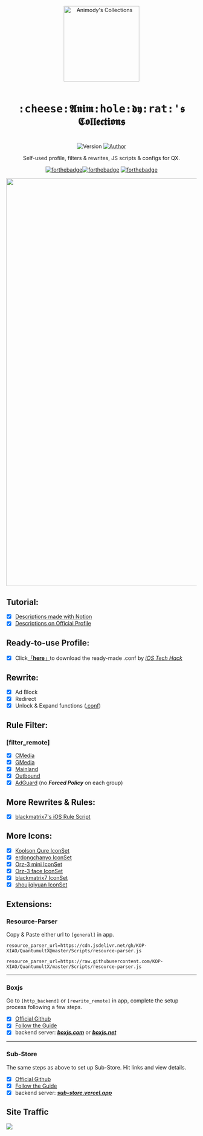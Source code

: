 <div align="center">
<br>
<img width="200" src="https://raw.githubusercontent.com/Animody/QX_Config/main/profile.png" alt="Animody's Collections">
<br><br>
<samp>
<h1 align="center">:cheese:𝕬𝖓𝖎𝖒:hole:𝖉𝖞:rat:'𝖘 𝕮𝖔𝖑𝖑𝖊𝖈𝖙𝖎𝖔𝖓𝖘<h1>
</samp>
</div>
  
<p align="center">
    <img alt="Version" src="https://img.shields.io/badge/release-1.0-blue"/>
    <a href="https://github.com/Animody">
        <img alt="Author" src="https://img.shields.io/badge/Author-Animody-blueviolet"/>
    </a>
</p>
  
<p align="center" color="#6a737d">
Self-used profile, filters & rewrites, JS scripts & configs for QX.
</p>

<div align="center">

[![forthebadge](https://forthebadge.com/images/badges/made-with-markdown.svg)](https://forthebadge.com)[![forthebadge](https://forthebadge.com/images/badges/for-you.svg)](https://forthebadge.com) [![forthebadge](https://forthebadge.com/images/badges/check-it-out.svg)](https://forthebadge.com)
</div>
  
<div align="center">
<img width="1080" src="https://raw.githubusercontent.com/Animody/QX_Config/main/IMG_9507.PNG" alt="Frame">
</div>

## **Tutorial:** 
- [x] [Descriptions made with Notion](https://www.notion.so/75156f1c053c46568672896145f2eb36)  
- [x] [Descriptions on Official Profile](https://raw.githubusercontent.com/KOP-XIAO/QuantumultX/master/QuantumultX_Profiles.conf)  

## **Ready-to-use Profile:** 
- [x] Click[「**here**」](https://ivapp.cn/quantumultX.conf "One Tap to Config")to download the ready-made .conf by [*iOS Tech Hack*](https://ivapp.cn "苹果iOS黑科技")  

## **Rewrite:** 
- [x] Ad Block  
- [x] Redirect  
- [x] Unlock & Expand functions ([.conf](https://6678888.xyz/quantumultX/ioshkj.conf "rewrites to unlock Premium"))  

## **Rule Filter:** 
### **[filter_remote]**
- [x] [CMedia](https://raw.githubusercontent.com/Animody/QX_Config/main/Rule%20Filter/CMedia.list "no Forced Policy on each group")  
- [x] [GMedia](https://raw.githubusercontent.com/Animody/QX_Config/main/Rule%20Filter/GMedia.list "no Forced Policy on each group")  
- [x] [Mainland](https://raw.githubusercontent.com/Animody/QX_Config/main/Rule%20Filter/Mainland.list "no Forced Policy on each group")  
- [x] [Outbound](https://raw.githubusercontent.com/Animody/QX_Config/main/Rule%20Filter/Outbound.list "no Forced Policy on each group")  
- [x] [AdGuard](https://raw.githubusercontent.com/Animody/QX_Config/main/Rule%20Filter/AdGuard.list "no Forced Policy on each group") (no ***Forced Policy*** on each group)  

## **More Rewrites & Rules:**  
- [x] [blackmatrix7's iOS Rule Script](https://github.com/blackmatrix7/ios_rule_script)  

## **More Icons:**  
- [x] [Koolson Qure IconSet](https://github.com/Koolson/Qure)   
- [x] [erdongchanyo IconSet](https://github.com/erdongchanyo/icon)  
- [x] [Orz-3 mini IconSet](https://github.com/Orz-3/mini)  
- [x] [Orz-3 face IconSet](https://github.com/Orz-3/face)  
- [x] [blackmatrix7 IconSet](https://github.com/blackmatrix7/ios_rule_script/tree/master/icon)  
- [x] [shoujiqiyuan IconSet](https://github.com/shoujiqiyuan)  

## **Extensions:**
### **Resource-Parser** 
Copy & Paste either url to `[general]` in app.
```
resource_parser_url=https://cdn.jsdelivr.net/gh/KOP-XIAO/QuantumultX@master/Scripts/resource-parser.js   
```
```
resource_parser_url=https://raw.githubusercontent.com/KOP-XIAO/QuantumultX/master/Scripts/resource-parser.js  
```
------------------------------
### **Boxjs**  
Go to `[http_backend]` or `[rewrite_remote]` in app, complete the setup process following a few steps.  
- [x] [Official Github](https://github.com/chavyleung/scripts/tree/master/box/rewrite) 
- [x] [Follow the Guide](https://chavyleung.gitbook.io/boxjs/)   
- [x] backend server: [***boxjs.com***](http://boxjs.com "official version") or [***boxjs.net***](http://boxjs.net "T-version")  
------------------------------
### **Sub-Store** 
The same steps as above to set up Sub-Store. Hit links and view details.  
- [x] [Official Github](https://github.com/Peng-YM/Sub-Store)   
- [x] [Follow the Guide](https://www.notion.so/Sub-Store-6259586994d34c11a4ced5c406264b46)  
- [x] backend server: [***sub-store.vercel.app***](https://sub-store.vercel.app "official version")  
## **Site Traffic**  
![](https://profile-counter.glitch.me/QX_Config/count.svg)

